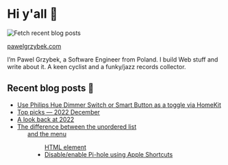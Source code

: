 # Hi y'all 👋

![Fetch recent blog posts](https://github.com/pawelgrzybek/pawelgrzybek/workflows/Fetch%20recent%20blog%20posts/badge.svg)

[pawelgrzybek.com](https://pawelgrzybek.com)

I’m Pawel Grzybek, a Software Engineer from Poland. I build Web stuff and write about it. A keen cyclist and a funky/jazz records collector.

## Recent blog posts 📝

<!-- FEED-START -->
- [Use Philips Hue Dimmer Switch or Smart Button as a toggle via HomeKit](https://pawelgrzybek.com/use-philips-hue-dimmer-switch-or-smart-button-as-a-toggle-via-homekit/)
- [Top picks — 2022 December](https://pawelgrzybek.com/top-picks-2022-december/)
- [A look back at 2022](https://pawelgrzybek.com/a-look-back-at-2022/)
- [The difference between the unordered list <ul> and the menu <menu> HTML element](https://pawelgrzybek.com/the-difference-between-the-unordered-list-ul-and-the-menu-menu-html-element/)
- [Disable/enable Pi-hole using Apple Shortcuts](https://pawelgrzybek.com/disable-enable-pi-hole-using-apple-shortcuts/)
<!-- FEED-END -->